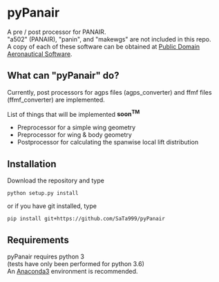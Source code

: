 # pyPanair
A pre / post processor for PANAIR.  
"a502" (PANAIR), "panin", and "makewgs" are not included in this repo.  
A copy of each of these software can be obtained at [Public Domain Aeronautical Software](http://www.pdas.com/contents15.html).  

## What can "pyPanair" do?  
Currently, post processors for agps files (agps_converter) and ffmf files (ffmf_converter) are implemented.  

List of things that will be implemented **soon<sup>TM</sup>**  
* Preprocessor for a simple wing geometry
* Preprocessor for wing & body geometry
* Postprocessor for calculating the spanwise local lift distribution

## Installation
Download the repository and type

```commandline
python setup.py install
```

or if you have git installed, type

```commandline
pip install git+https://github.com/SaTa999/pyPanair
```

## Requirements
pyPanair requires python 3  
(tests have only been performed for python 3.6)  
An [Anaconda3](https://www.continuum.io/) environment is recommended.
